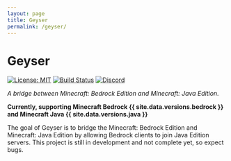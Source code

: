 ```yaml
---
layout: page
title: Geyser
permalink: /geyser/
---
```


# Geyser
[![License: MIT](https://img.shields.io/badge/license-MIT-blue.svg?label=License)](LICENSE)
[![Build Status](https://img.shields.io/jenkins/build?jobUrl=https%3A%2F%2Fci.nukkitx.com%2Fjob%2FGeyser%2Fjob%2Fmaster%2F&label=Build)](https://ci.nukkitx.com/job/Geyser/job/master/)
[![Discord](https://img.shields.io/discord/613163671870242838?color=cornflowerblue&label=Discord&logo=Discord&logoColor=white)](https://discord.geysermc.org)

_A bridge between Minecraft: Bedrock Edition and Minecraft: Java Edition._

**Currently, supporting Minecraft Bedrock {{ site.data.versions.bedrock }} and Minecraft Java {{ site.data.versions.java }}**

The goal of Geyser is to bridge the Minecraft: Bedrock Edition and Minecraft: Java Edition by allowing Bedrock clients to join Java Edition servers. This project is still in development and not complete yet, so expect bugs.
